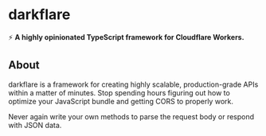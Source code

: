 # darkflare

⚡ **A highly opinionated TypeScript framework for Cloudflare Workers.**

## About

darkflare is a framework for creating highly scalable, production-grade APIs within a matter of minutes. Stop spending hours figuring out how to optimize your JavaScript bundle and getting CORS to properly work.

Never again write your own methods to parse the request body or respond with JSON data.
